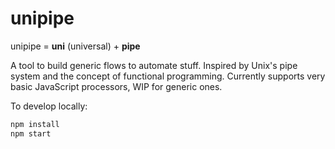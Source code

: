 # unipipe

unipipe = **uni** (universal) + **pipe**

A tool to build generic flows to automate stuff. Inspired by Unix's pipe system and the concept of functional programming. Currently supports very basic JavaScript processors, WIP for generic ones.

To develop locally:

```bash
npm install
npm start
```
